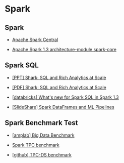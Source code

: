 # Spark

## Spark

- [Apache Spark Central](http://apachesparkcentral.com)

- [Apache Spark 1.3 architecture-module spark-core](https://trongkhoanguyenblog.wordpress.com/2015/03/27/apache-spark-1-3-architecture-module-spark-core/)

## Spark SQL

- [[PPT] Shark: SQL and Rich Analytics at Scale](https://www.google.co.kr/url?sa=t&rct=j&q=&esrc=s&source=web&cd=6&ved=0CEUQFjAF&url=http%3A%2F%2Fcs.brown.edu%2F~debrabant%2Fcis570-website%2Fslides%2Fshark.pptx&ei=kztLVa6EEYi0mwX7k4C4Bg&usg=AFQjCNFimPT4d0N2pbuAvjSfdVk1QPFp4w&sig2=e1ngePNDWgeNfJfHtNlaPQ&bvm=bv.92765956,d.dGY&cad=rjt)

- [[PDF] Shark: SQL and Rich Analytics at Scale](http://arxiv.org/pdf/1211.6176.pdf)

- [[databricks] What's new for Spark SQL in Spark 1.3](https://databricks.com/blog/2015/03/24/spark-sql-graduates-from-alpha-in-spark-1-3.html)

- [[SlideShare] Spark DataFrames and ML Pipelines](http://www.slideshare.net/databricks/dataframes-and-pipelines?ref=https://www.slideshare.net/slideshow/embed_code/key/d4xo6lKBtQi3Db)


## Spark Benchmark Test

- [[amplab] Big Data Benchmark](https://amplab.cs.berkeley.edu/benchmark/)

- [Spark TPC benchmark](https://www.citusdata.com/blog/86-making-postgresql-scale-hadoop-style)

- [[github] TPC-DS benchmark](https://github.com/databricks/spark-sql-perf)
